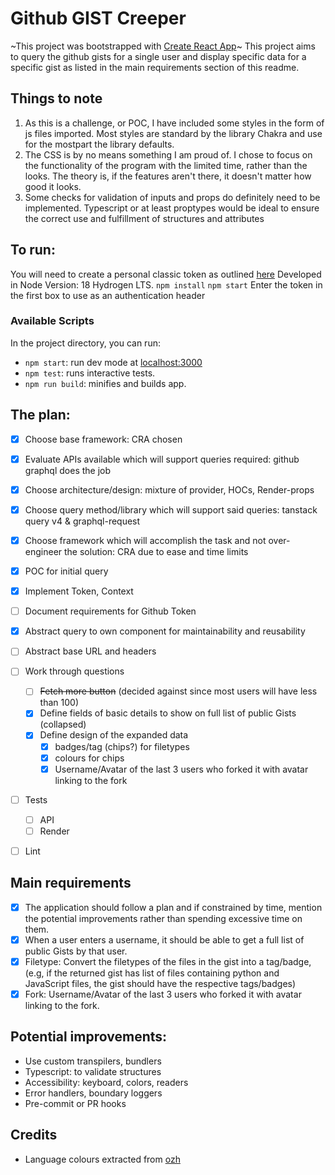 # Github GIST Creeper
~This project was bootstrapped with [Create React App](https://github.com/facebook/create-react-app)~
This project aims to query the github gists for a single user and display specific data for a specific gist as listed in the main requirements section of this readme.

## Things to note
1. As this is a challenge, or POC, I have included some styles in the form of js files imported. Most styles are standard by the library Chakra and use for the mostpart the library defaults.
2. The CSS is by no means something I am proud of. I chose to focus on the functionality of the program with the limited time, rather than the looks. The theory is, if the features aren't there, it doesn't matter how good it looks.
3.  Some checks for validation of inputs and props do definitely need to be implemented. Typescript or at least proptypes would be ideal to ensure the correct use and fulfillment of structures and attributes

## To run:
You will need to create a personal classic token as outlined [here](https://docs.github.com/en/authentication/keeping-your-account-and-data-secure/creating-a-personal-access-token)
Developed in Node Version: 18 Hydrogen LTS.
`npm install`
`npm start`
Enter the token in the first box to use as an authentication header


### Available Scripts

In the project directory, you can run:

- `npm start`: run dev mode at  [localhost:3000](localhost:3000)
- `npm test`: runs interactive tests.
- `npm run build`: minifies and builds app.



## The plan:
- [X] Choose base framework: CRA chosen
- [X] Evaluate APIs available which will support queries required: github graphql does the job
- [X] Choose architecture/design: mixture of provider, HOCs, Render-props
- [X] Choose query method/library which will support said queries: tanstack query v4 & graphql-request
- [X] Choose framework which will  accomplish the task and not over-engineer the solution: CRA due to ease and time limits
- [X] POC for initial query
- [X] Implement Token, Context
- [ ] Document requirements for Github Token
- [X] Abstract query to own component for maintainability and reusability
- [ ] Abstract base URL and headers
- [ ] Work through questions
  - [ ] ~~Fetch more button~~ (decided against since most users will have less than 100)
  - [X] Define fields of basic details to show on full list of public Gists (collapsed)
  - [X] Define design of the expanded data
      - [X] badges/tag (chips?) for filetypes
      - [X] colours for chips
      - [X] Username/Avatar of the last 3 users who forked it with avatar linking to the fork
- [ ] Tests
  - [ ] API
  - [ ] Render
- [ ] Lint


## Main requirements
- [X] The application should follow a plan and if constrained by time, mention the potential improvements rather than spending excessive time on them. 
- [X] When a user enters a username, it should be able to get a full list of public Gists by that user.
- [X] Filetype: Convert the filetypes of the files in the gist into a tag/badge,(e.g, if the returned gist has list of files containing python and JavaScript files, the gist should have the respective tags/badges)
- [X] Fork: Username/Avatar of the last 3 users who forked it with avatar linking to the fork.

## Potential improvements:
- Use custom transpilers, bundlers
- Typescript: to validate structures
- Accessibility: keyboard, colors, readers
- Error handlers, boundary loggers
- Pre-commit or PR hooks

## Credits
- Language colours extracted from [ozh](https://raw.githubusercontent.com/ozh/github-colors/master/colors.json)